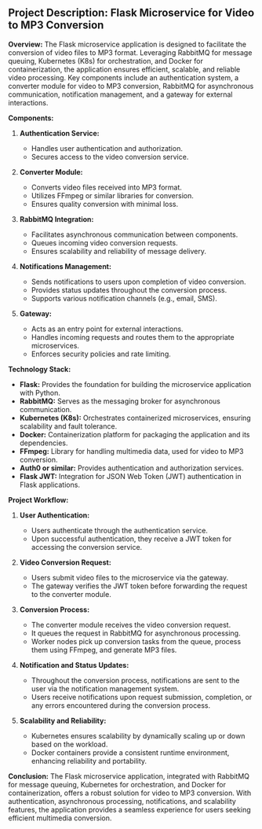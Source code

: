 ## Project Description: Flask Microservice for Video to MP3 Conversion

**Overview:**
The Flask microservice application is designed to facilitate the conversion of video files to MP3 format. Leveraging RabbitMQ for message queuing, Kubernetes (K8s) for orchestration, and Docker for containerization, the application ensures efficient, scalable, and reliable video processing. Key components include an authentication system, a converter module for video to MP3 conversion, RabbitMQ for asynchronous communication, notification management, and a gateway for external interactions.

**Components:**

1. **Authentication Service:**
   - Handles user authentication and authorization.
   - Secures access to the video conversion service.

2. **Converter Module:**
   - Converts video files received into MP3 format.
   - Utilizes FFmpeg or similar libraries for conversion.
   - Ensures quality conversion with minimal loss.

3. **RabbitMQ Integration:**
   - Facilitates asynchronous communication between components.
   - Queues incoming video conversion requests.
   - Ensures scalability and reliability of message delivery.

4. **Notifications Management:**
   - Sends notifications to users upon completion of video conversion.
   - Provides status updates throughout the conversion process.
   - Supports various notification channels (e.g., email, SMS).

5. **Gateway:**
   - Acts as an entry point for external interactions.
   - Handles incoming requests and routes them to the appropriate microservices.
   - Enforces security policies and rate limiting.

**Technology Stack:**

- **Flask:** Provides the foundation for building the microservice application with Python.
- **RabbitMQ:** Serves as the messaging broker for asynchronous communication.
- **Kubernetes (K8s):** Orchestrates containerized microservices, ensuring scalability and fault tolerance.
- **Docker:** Containerization platform for packaging the application and its dependencies.
- **FFmpeg:** Library for handling multimedia data, used for video to MP3 conversion.
- **Auth0 or similar:** Provides authentication and authorization services.
- **Flask JWT:** Integration for JSON Web Token (JWT) authentication in Flask applications.

**Project Workflow:**

1. **User Authentication:**
   - Users authenticate through the authentication service.
   - Upon successful authentication, they receive a JWT token for accessing the conversion service.

2. **Video Conversion Request:**
   - Users submit video files to the microservice via the gateway.
   - The gateway verifies the JWT token before forwarding the request to the converter module.

3. **Conversion Process:**
   - The converter module receives the video conversion request.
   - It queues the request in RabbitMQ for asynchronous processing.
   - Worker nodes pick up conversion tasks from the queue, process them using FFmpeg, and generate MP3 files.

4. **Notification and Status Updates:**
   - Throughout the conversion process, notifications are sent to the user via the notification management system.
   - Users receive notifications upon request submission, completion, or any errors encountered during the conversion process.

5. **Scalability and Reliability:**
   - Kubernetes ensures scalability by dynamically scaling up or down based on the workload.
   - Docker containers provide a consistent runtime environment, enhancing reliability and portability.

**Conclusion:**
The Flask microservice application, integrated with RabbitMQ for message queuing, Kubernetes for orchestration, and Docker for containerization, offers a robust solution for video to MP3 conversion. With authentication, asynchronous processing, notifications, and scalability features, the application provides a seamless experience for users seeking efficient multimedia conversion.
